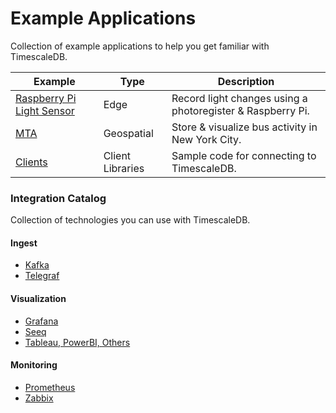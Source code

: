 # Example Applications

Collection of example applications to help you get familiar with TimescaleDB.

| Example | Type | Description |
|---|---|---|
| [Raspberry Pi Light Sensor](pi-light)| Edge | Record light changes using a photoregister & Raspberry Pi. |
| [MTA](mta) | Geospatial | Store & visualize bus activity in New York City. |
| [Clients](clients) | Client Libraries | Sample code for connecting to TimescaleDB. |



### Integration Catalog

Collection of technologies you can use with TimescaleDB.


#### Ingest

- [Kafka](https://streamsets.com/blog/ingesting-data-apache-kafka-timescaledb/)
- [Telegraf](https://docs.timescale.com/latest/tutorials/telegraf-output-plugin)

#### Visualization

- [Grafana](https://docs.timescale.com/latest/using-timescaledb/visualizing-data#grafana)
- [Seeq](https://seeq12.atlassian.net/wiki/spaces/KB/pages/376963207/SQL+Connection+Configuration#SQLConnectionConfiguration-TimescaleDB)
- [Tableau, PowerBI, Others](https://docs.timescale.com/latest/using-timescaledb/visualizing-data#other-viz-tools)

#### Monitoring

- [Prometheus](https://docs.timescale.com/latest/tutorials/prometheus-adapter)
- [Zabbix](https://support.zabbix.com/browse/ZBXNEXT-4868)

